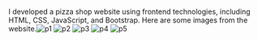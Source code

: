 I developed a pizza shop website using frontend technologies, including HTML, CSS, JavaScript, and Bootstrap. 
Here are some images from the website.![p1](https://github.com/user-attachments/assets/448700cd-d8d6-49c9-9a58-5ead1de34191)
![p2](https://github.com/user-attachments/assets/93963d07-4ac5-41ae-a921-1de48eb31cb7)
![p3](https://github.com/user-attachments/assets/b58bd8d9-02fe-4d31-b2cd-146b0734cc7c)
![p4](https://github.com/user-attachments/assets/065630ed-0bec-418a-a891-f6279805bcb5)
![p5](https://github.com/user-attachments/assets/d78d1bf5-e8d2-4010-8859-101609b7d45b)
